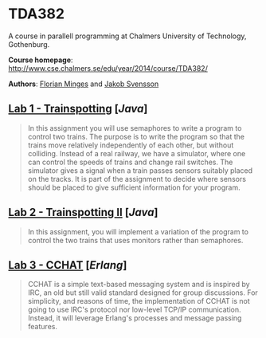 TDA382
======

A course in parallell programming at Chalmers University of Technology, Gothenburg.

**Course homepage**: http://www.cse.chalmers.se/edu/year/2014/course/TDA382/

**Authors**: [Florian Minges](https://github.com/SvenFlorian) and [Jakob Svensson](https://github.com/maskrosen)


[Lab 1 - Trainspotting](http://www.cse.chalmers.se/edu/year/2014/course/TDA382/lab1.html) [*Java*]
------

> In this assignment you will use semaphores to write a program to control two trains. The purpose is to write the program so that the trains move relatively independently of each other, but without colliding. Instead of a real railway, we have a simulator, where one can control the speeds of trains and change rail switches. The simulator gives a signal when a train passes sensors suitably placed on the tracks. It is part of the assignment to decide where sensors should be placed to give sufficient information for your program.


[Lab 2 - Trainspotting II](http://www.cse.chalmers.se/edu/year/2014/course/TDA382/lab2.html) [*Java*]
------

> In this assignment, you will implement a variation of the program to control the two trains that uses monitors rather than semaphores.


[Lab 3 - CCHAT](http://www.cse.chalmers.se/edu/year/2014/course/TDA382/cchat.html) [*Erlang*]
------

> CCHAT is a simple text-based messaging system and is inspired by IRC, an old but still valid standard designed for group discussions. For simplicity, and reasons of time, the implementation of CCHAT is not going to use IRC's protocol nor low-level TCP/IP communication. Instead, it will leverage Erlang's processes and message passing features.
